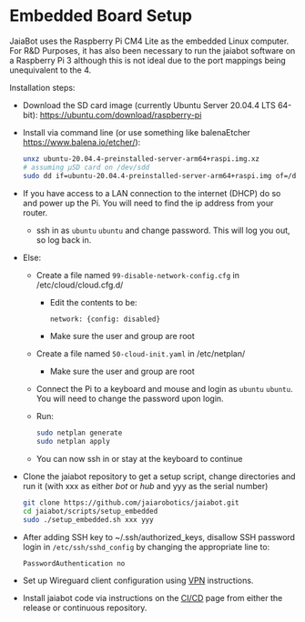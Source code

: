 # Embedded Board Setup

JaiaBot uses the Raspberry Pi CM4 Lite as the embedded Linux computer. For R&D Purposes, it has also been necessary to run the jaiabot software on a Raspberry Pi 3 although this is not ideal due to the port mappings being unequivalent to the 4.

Installation steps:

- Download the SD card image (currently Ubuntu Server 20.04.4 LTS 64-bit): https://ubuntu.com/download/raspberry-pi

- Install via command line (or use something like balenaEtcher https://www.balena.io/etcher/):

    ```bash
    unxz ubuntu-20.04.4-preinstalled-server-arm64+raspi.img.xz
    # assuming µSD card on /dev/sdd
    sudo dd if=ubuntu-20.04.4-preinstalled-server-arm64+raspi.img of=/dev/sdd bs=1M status=progress
    ```
        
- If you have access to a LAN connection to the internet (DHCP) do so and power up the Pi. You will need to find the ip address from your router.
    - ssh in as `ubuntu` `ubuntu` and change password. This will log you out, so log back in.

- Else:
    - Create a file named `99-disable-network-config.cfg` in /etc/cloud/cloud.cfg.d/
        - Edit the contents to be:
      
            ```bash
            network: {config: disabled}
            ```
      
        - Make sure the user and group are root
    - Create a file named `50-cloud-init.yaml` in /etc/netplan/
        - Make sure the user and group are root
    - Connect the Pi to a keyboard and mouse and login as `ubuntu` `ubuntu`. You will need to change the password upon login.
    - Run:
    
        ```bash
        sudo netplan generate
        sudo netplan apply
        ```
    
    - You can now ssh in or stay at the keyboard to continue

- Clone the jaiabot repository to get a setup script, change directories and run it (with xxx as either _bot_ or _hub_ and yyy as the serial number)

    ```bash
    git clone https://github.com/jaiarobotics/jaiabot.git
    cd jaiabot/scripts/setup_embedded
    sudo ./setup_embedded.sh xxx yyy
    ```

- After adding SSH key to ~/.ssh/authorized_keys, disallow SSH password login in `/etc/ssh/sshd_config` by changing the appropriate line to:

    ```PasswordAuthentication no```
  
- Set up Wireguard client configuration using [VPN](page55_vpn.md) instructions.

- Install jaiabot code via instructions on the [CI/CD](page20_build.md) page from either the release or continuous repository.

